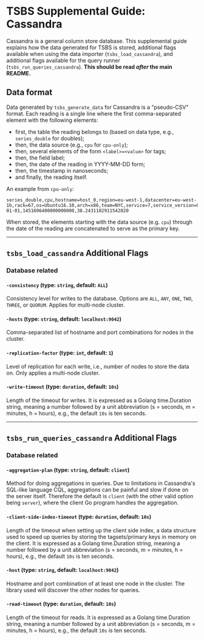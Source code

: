 # TSBS Supplemental Guide: Cassandra

Cassandra is a general column store database. This supplemental guide explains
how the data generated for TSBS is stored, additional flags available when
using the data importer (`tsbs_load_cassandra`), and additional flags
available for the query runner (`tsbs_run_queries_cassandra`). **This
should be read *after* the main README.**

## Data format

Data generated by `tsbs_generate_data` for Cassandra is a "pseudo-CSV" format.
Each reading is a single line where the first comma-separated element with
the following elements:
* first, the table the reading belongs to (based on data type, e.g., `series_double` for doubles);
* then, the data source (e.g., `cpu` for `cpu-only`);
* then, several elements of the form `<label>=<value>` for tags;
* then, the field label;
* then, the date of the reading in YYYY-MM-DD form;
* then, the timestamp in nanoseconds;
* and finally, the reading itself.

An example from `cpu-only`:
```text
series_double,cpu,hostname=host_0,region=eu-west-1,datacenter=eu-west-1b,rack=67,os=Ubuntu16.10,arch=x86,team=NYC,service=7,service_version=0,service_environment=production,usage_guest_nice,2016-01-01,1451606400000000000,38.2431182911542820
```

When stored, the elements starting with the data source (e.g. `cpu`) through
the date of the reading are concatenated to serve as the primary key.

---

## `tsbs_load_cassandra` Additional Flags

### Database related

#### `-consistency` (type: `string`, default: `ALL`)

Consistency level for writes to the database. Options are `ALL`, `ANY`, `ONE`,
`TWO`, `THREE`, or `QUORUM`. Applies for multi-node cluster.

#### `-hosts` (type: `string`, default: `localhost:9042`)

Comma-separated list of hostname and port combinations for nodes in the cluster.

#### `-replication-factor` (type: `int`, default: `1`)

Level of replication for each write, i.e., number of nodes to store the
data on. Only applies a multi-node cluster.

#### `-write-timeout` (type: `duration`, default: `10s`)

Length of the timeout for writes.
It is expressed as a Golang time.Duration string, meaning a number followed
by a unit abbreviation (s = seconds,
m = minutes, h = hours), e.g., the default `10s` is ten seconds.


---

## `tsbs_run_queries_cassandra` Additional Flags

### Database related

#### `-aggregation-plan` (type: `string`, default: `client`)

Method for doing aggregations in queries. Due to limitations in Cassandra's
SQL-like language CQL, aggregations can be painful and slow if done on the
server itself. Therefore the default is `client` (with the other valid option
being `server`), where the client Go program handles the aggregation.

#### `-client-side-index-timeout` (type: `duration`, default: `10s`)

Length of the timeout when setting up the client side index, a data structure
used to speed up queries by storing the tagsets/primary keys in memory on the
client. It is expressed as a Golang time.Duration string, meaning a number followed by a unit abbreviation (s = seconds,
m = minutes, h = hours), e.g., the default `10s` is ten seconds.

#### `-host` (type: `string`, default: `localhost:9042`)

Hostname and port combination of at least one node in the cluster. The library
used will discover the other nodes for queries.

#### `-read-timeout` (type: `duration`, default: `10s`)

Length of the timeout for reads.
It is expressed as a Golang time.Duration string, meaning a number followed
by a unit abbreviation (s = seconds,
m = minutes, h = hours), e.g., the default `10s` is ten seconds.
